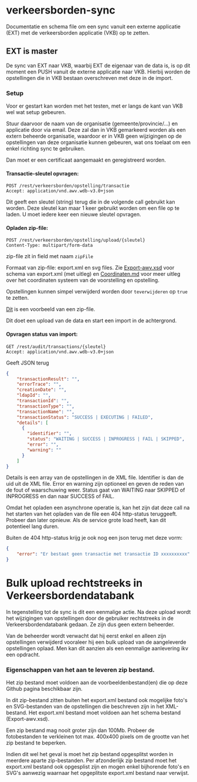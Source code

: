 # verkeersborden-sync
Documentatie en schema file om een sync vanuit een externe applicatie (EXT) met de verkeersborden applicatie (VKB) op te zetten.

## EXT is master
De sync van EXT naar VKB, waarbij EXT de eigenaar van de data is, is op dit moment een PUSH vanuit de externe applicatie naar VKB.
Hierbij worden de opstellingen die in VKB bestaan overschreven met deze in de import.

### Setup
Voor er gestart kan worden met het testen, met er langs de kant van VKB wel wat setup gebeuren.

Stuur daarvoor de naam van de organisatie (gemeente/provincie/...) en applicatie door via email. Deze zal dan in VKB gemarkeerd worden als een extern beheerde organisatie, waardoor er in VKB geen wijzigingen op de opstellingen van deze organisatie kunnen gebeuren, wat ons toelaat om een enkel richting sync te gebruiken.

Dan moet er een certificaat aangemaakt en geregistreerd worden.


#### Transactie-sleutel opvragen:

```HTTP
POST /rest/verkeersborden/opstelling/transactie
Accept: application/vnd.awv.wdb-v3.0+json
```

Dit geeft een sleutel (string) terug die in de volgende call gebruikt kan worden. Deze sleutel kan maar 1 keer gebruikt worden om een file op te laden. U moet iedere keer een nieuwe sleutel opvragen.

#### Opladen zip-file:

```HTTP
POST /rest/verkeersborden/opstelling/upload/{sleutel}
Content-Type: multipart/form-data
```

zip-file zit in field met naam ``zipFile``

Formaat van zip-file: export.xml en svg files. Zie [Export-awv.xsd](Export-awv.xsd) voor schema van export.xml (met uitleg) en [Coordinaten.md](Coordinaten.md) voor meer uitleg over het coordinaten systeem van de voorstelling en opstelling.

Opstellingen kunnen simpel verwijderd worden door ``teverwijderen`` op ``true`` te zetten.

[Dit](verkeersborden.zip) is een voorbeeld van een zip-file.

Dit doet een upload van de data en start een import in de achtergrond.

#### Opvragen status van import:

```HTTP
GET /rest/audit/transactions/{sleutel}
Accept: application/vnd.awv.wdb-v3.0+json
```

Geeft JSON terug

```JSON
{
    "transactionResult": "",
    "errorTrace": "",
    "creationDate": "",
    "ldapId": "",
    "transactionId": "",
    "transactionType": "",
    "transactionName": "",
    "transactionStatus": "SUCCESS | EXECUTING | FAILED",
    "details": [
      {
        "identifier": "",
        "status": "WAITING | SUCCESS | INPROGRESS | FAIL | SKIPPED",
        "error": "",
        "warning": ""
      }
    ]
}
```

Details is een array van de opstellingen in de XML file. Identifier is dan de uid uit de XML file.
Error en warning zijn optioneel en geven de reden van de fout of waarschuwing weer.
Status gaat van WAITING naar SKIPPED of INPROGRESS en dan naar SUCCESS of FAIL.

Omdat het opladen een asynchrone operatie is, kan het zijn dat deze call na het starten van het opladen van de file een 404 http-status teruggeeft. Probeer dan later opnieuw. Als de service grote load heeft, kan dit potentieel lang duren.

Buiten de 404 http-status krijg je ook nog een json terug met deze vorm:

```JSON
{
    "error": "Er bestaat geen transactie met transactie ID xxxxxxxxxx"
}
```
# Bulk upload rechtstreeks in Verkeersbordendatabank
In tegenstelling tot de sync is dit een eenmalige actie. 
Na deze upload wordt het wijzigingen van opstellingen door de gebruiker rechtstreeks in de Verkeersbordendatabank gedaan. 
Ze zijn dus geen extern beheerder.

Van de beheerder wordt verwacht dat hij eerst enkel en alleen zijn opstellingen verwijderd vooraleer hij een bulk upload van de aangeleverde opstellingen oplaad.
Men kan dit aanzien als een eenmalige aanlevering ikv een opdracht.

### Eigenschappen van het aan te leveren zip bestand.
Het zip bestand moet voldoen aan de voorbeeldenbestand(en) die op deze Github pagina beschikbaar zijn.

In dit zip-bestand zitten buiten het export.xml bestand ook mogelijke foto's en SVG-bestanden van de opstellingen die beschreven zijn in het XML-bestand.
Het export.xml bestand moet voldoen aan het schema bestand (Export-awv.xsd).

Een zip bestand mag nooit groter zijn dan 100Mb.
Probeer de fotobestanden te verkleinen tot max. 400x400 pixels om de grootte van het zip bestand te beperken.

Indien dit wel het geval is moet het zip bestand opgesplitst worden in meerdere aparte zip-bestanden.
Per afzonderlijk zip bestand moet het export.xml bestand ook opgesplist zijn en mogen enkel bijhorende foto's en SVG's aanwezig waarnaar het opgeplitste export.xml bestand naar verwijst.



